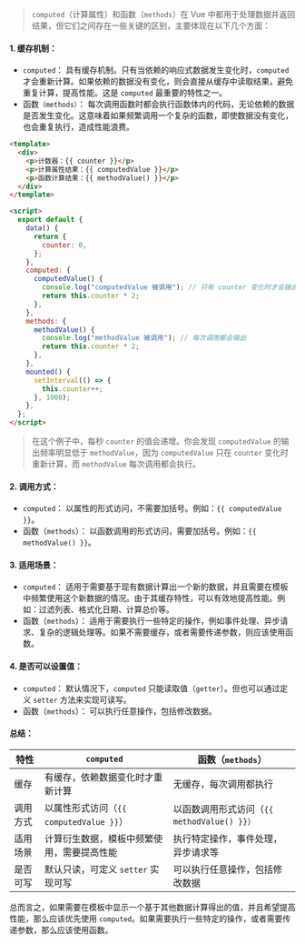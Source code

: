 > `computed`（计算属性）和函数（`methods`）在 Vue 中都用于处理数据并返回结果，但它们之间存在一些关键的区别，主要体现在以下几个方面：

#### 1. 缓存机制：

- `computed`： 具有缓存机制。只有当依赖的响应式数据发生变化时，`computed` 才会重新计算。如果依赖的数据没有变化，则会直接从缓存中读取结果，避免重复计算，提高性能。这是 `computed` 最重要的特性之一。
- 函数`（methods）`： 每次调用函数时都会执行函数体内的代码，无论依赖的数据是否发生变化。这意味着如果频繁调用一个复杂的函数，即使数据没有变化，也会重复执行，造成性能浪费。

```html
<template>
  <div>
    <p>计数器：{{ counter }}</p>
    <p>计算属性结果：{{ computedValue }}</p>
    <p>函数计算结果：{{ methodValue() }}</p>
  </div>
</template>

<script>
  export default {
    data() {
      return {
        counter: 0,
      };
    },
    computed: {
      computedValue() {
        console.log("computedValue 被调用"); // 只有 counter 变化时才会输出
        return this.counter * 2;
      },
    },
    methods: {
      methodValue() {
        console.log("methodValue 被调用"); // 每次调用都会输出
        return this.counter * 2;
      },
    },
    mounted() {
      setInterval(() => {
        this.counter++;
      }, 1000);
    },
  };
</script>
```

> 在这个例子中，每秒 `counter` 的值会递增。你会发现 `computedValue` 的输出频率明显低于 `methodValue`，因为 `computedValue` 只在 `counter` 变化时重新计算，而 `methodValue` 每次调用都会执行。

#### 2. 调用方式：

- `computed`： 以属性的形式访问，不需要加括号。例如：`{{ computedValue }}`。
- 函数（`methods`）： 以函数调用的形式访问，需要加括号。例如：`{{ methodValue() }}`。

#### 3. 适用场景：

- `computed`： 适用于需要基于现有数据计算出一个新的数据，并且需要在模板中频繁使用这个新数据的情况。由于其缓存特性，可以有效地提高性能。例如：过滤列表、格式化日期、计算总价等。
- 函数（`methods`）： 适用于需要执行一些特定的操作，例如事件处理、异步请求、复杂的逻辑处理等。如果不需要缓存，或者需要传递参数，则应该使用函数。

#### 4. 是否可以设置值：

- `computed`： 默认情况下，`computed` 只能读取值（`getter`）。但也可以通过定义 `setter` 方法来实现可读写。
- 函数（`methods`）： 可以执行任意操作，包括修改数据。

#### 总结：

| 特性     | `computed`                                 | 函数（`methods`）                           |
| -------- | ------------------------------------------ | ------------------------------------------- |
| 缓存     | 有缓存，依赖数据变化时才重新计算           | 无缓存，每次调用都执行                      |
| 调用方式 | 以属性形式访问（`{{ computedValue }}`）    | 以函数调用形式访问（`{{ methodValue() }}）` |
| 适用场景 | 计算衍生数据，模板中频繁使用，需要提高性能 | 执行特定操作，事件处理，异步请求等          |
| 是否可写 | 默认只读，可定义 `setter` 实现可写         | 可以执行任意操作，包括修改数据              |

总而言之，如果需要在模板中显示一个基于其他数据计算得出的值，并且希望提高性能，那么应该优先使用 `computed`。如果需要执行一些特定的操作，或者需要传递参数，那么应该使用函数。

